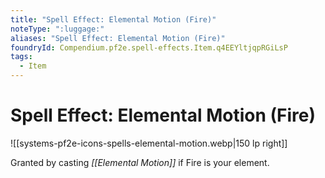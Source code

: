 ```yaml
---
title: "Spell Effect: Elemental Motion (Fire)"
noteType: ":luggage:"
aliases: "Spell Effect: Elemental Motion (Fire)"
foundryId: Compendium.pf2e.spell-effects.Item.q4EEYltjqpRGiLsP
tags:
  - Item
---
```


# Spell Effect: Elemental Motion (Fire)
![[systems-pf2e-icons-spells-elemental-motion.webp|150 lp right]]

Granted by casting _[[Elemental Motion]]_ if Fire is your element.
